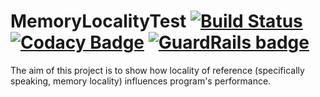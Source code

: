 # MemoryLocalityTest [![Build Status](https://travis-ci.org/siriak/MemoryLocalityTest.svg?branch=master)](https://travis-ci.org/siriak/MemoryLocalityTest) [![Codacy Badge](https://api.codacy.com/project/badge/Grade/78c6b93ea53643e88a0a5518eae7d067)](https://www.codacy.com/app/siriak/MemoryLocalityTest?utm_source=github.com&amp;utm_medium=referral&amp;utm_content=siriak/MemoryLocalityTest&amp;utm_campaign=Badge_Grade) [![GuardRails badge](https://badges.guardrails.io/siriak/MemoryLocalityTest.svg?token=c3ab164baccfce2c446ad43ec4a5c7fcef0de4cd6423d1853dd4f87fb9791ad1)](https://dashboard.guardrails.io/default/gh/siriak/MemoryLocalityTest)
The aim of this project is to show how locality of reference (specifically speaking, memory locality) influences program's performance.

